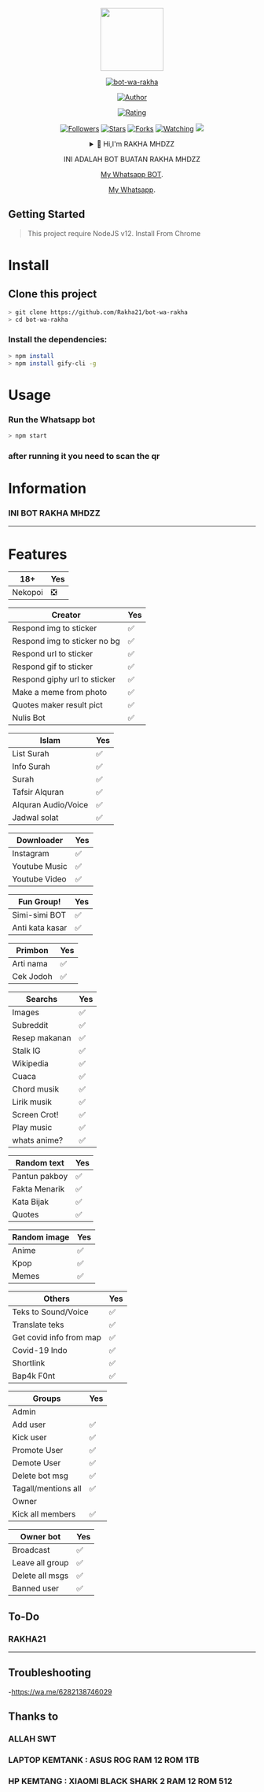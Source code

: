 <p align="center">
<img src="XXX" width="128" height="128"/>
</p>
<p align="center">
<a href="#"><img title="bot-wa-rakha" src="https://img.shields.io/badge/Whatsapp Bot-green?colorA=%23ff0000&colorB=%23017e40&style=for-the-badge"></a>
</p>
<p align="center">
<a href="https://github.com/Rakha21"><img title="Author" src="https://img.shields.io/badge/AUTHOR-RAKHA-orange.svg?style=for-the-badge&logo=github"></a>
</p>
<p align="center">
<a href="https://www.codefactor.io/repository/github/Rakha21/bot-wa-rakha/overview/master"><img title="Rating" src="https://www.codefactor.io/repository/github/Rakha21/bot-wa-rakha/badge/master"></a>
</p>
<p align="center">
<a href="https://github.com/Rakha21/followers"><img title="Followers" src="https://img.shields.io/github/followers/Rakha21?color=blue&style=flat-square"></a>
<a href="https://github.com/Rakha21/bot-wa-rakha/stargazers/"><img title="Stars" src="https://img.shields.io/github/stars/Rakha21/whatsapp-bot?color=red&style=flat-square"></a>
<a href="https://github.com/Rakha21/bot-wa-rakha/network/members"><img title="Forks" src="https://img.shields.io/github/forks/Rakha21/whatsapp-bot?color=red&style=flat-square"></a>
<a href="https://github.com/Rakha21/bot-wa-rakha/watchers"><img title="Watching" src="https://img.shields.io/github/watchers/Rakha21/whatsapp-bot?label=Watchers&color=blue&style=flat-square"></a>
<a href="https://hits.seeyoufarm.com"><img src="https://hits.seeyoufarm.com/api/count/incr/badge.svg?url=https%3A%2F%2Fgithub.com%2FArugaZ%2Fwhatsapp-bot&count_bg=%2379C83D&title_bg=%23555555&icon=probot.svg&icon_color=%2300FF6D&title=hits&edge_flat=false"/></a>
</p>
<div align="center">
<details>
 <summary>🥟 Hi,I'm RAKHA MHDZZ</summary>
 
 [Trakteer](NONE)
 
</details>

INI ADALAH BOT BUATAN RAKHA MHDZZ
<p align="center"><a href="https://wa.me/6282138746029?text=%23menu" target="_blank">My Whatsapp BOT</a>.</p>
<p align="center"><a href="https://wa.me/6282138746029?text=hi" target="_blank">My Whatsapp</a>.</p>
</div>

## Getting Started

> This project require NodeJS v12.
> Install From Chrome

# Install
## Clone this project

```bash
> git clone https://github.com/Rakha21/bot-wa-rakha
> cd bot-wa-rakha
```

### Install the dependencies:

```bash
> npm install 
> npm install gify-cli -g
```

# Usage
### Run the Whatsapp bot

```bash
> npm start
```

### after running it you need to scan the qr

# Information
### INI BOT RAKHA MHDZZ

---

# Features

| 18+ |Yes|
| ------------- | ------------- |
| Nekopoi |❎|

| Creator |Yes|
| ------------- | ------------- |
| Respond img to sticker|✅|
| Respond img to sticker no bg|✅|
| Respond url to sticker|✅|
| Respond gif to sticker|✅|
| Respond giphy url to sticker|✅|
| Make a meme from photo|✅|
| Quotes maker result pict|✅|
| Nulis Bot|✅|

| Islam |Yes|
| ------------- | ------------- |
| List Surah|✅|
| Info Surah|✅|
| Surah|✅|
| Tafsir Alquran|✅|
| Alquran Audio/Voice|✅|
| Jadwal solat|✅|

| Downloader |Yes|
| ------------- | ------------- |
| Instagram |✅|
| Youtube Music |✅|
| Youtube Video |✅|

| Fun Group! |Yes|
| ------------- | ------------- |
| Simi-simi BOT|✅|
| Anti kata kasar|✅|

| Primbon |Yes|
| ------------- | ------------- |
| Arti nama |✅|
| Cek Jodoh |✅|

| Searchs |Yes|
| ------------- | ------------- |
| Images |✅|
| Subreddit |✅|
| Resep makanan |✅|
| Stalk IG |✅|
| Wikipedia |✅|
| Cuaca |✅|
| Chord musik |✅|
| Lirik musik |✅|
| Screen Crot!|✅|
| Play music|✅|
| whats anime?|✅|

| Random text |Yes|
| ------------- | ------------- |
| Pantun pakboy|✅|
| Fakta Menarik|✅|
| Kata Bijak|✅|
| Quotes|✅|

| Random image |Yes|
| ------------- | ------------- |
| Anime |✅|
| Kpop |✅|
| Memes |✅|


| Others |Yes|
| ------------- | ------------- |
| Teks to Sound/Voice|✅|
| Translate teks|✅|
| Get covid info from map|✅|
| Covid-19 Indo|✅|
| Shortlink|✅|
| Bap4k F0nt|✅|

| Groups |Yes|
| ------------- | ------------- |
| Admin||
| Add user|✅|
| Kick user|✅|
| Promote User|✅|
| Demote User|✅|
| Delete bot msg|✅|
| Tagall/mentions all|✅|
| Owner||
| Kick all members|✅|

| Owner bot |Yes|
| ------------- | ------------- |
| Broadcast|✅|
| Leave all group|✅|
| Delete all msgs|✅|
| Banned user|✅|


## To-Do
### RAKHA21
 
---

## Troubleshooting
-https://wa.me/6282138746029

## Thanks to
### ALLAH SWT
### LAPTOP KEMTANK : ASUS ROG RAM 12 ROM 1TB
### HP KEMTANG : XIAOMI BLACK SHARK 2 RAM 12 ROM 512
